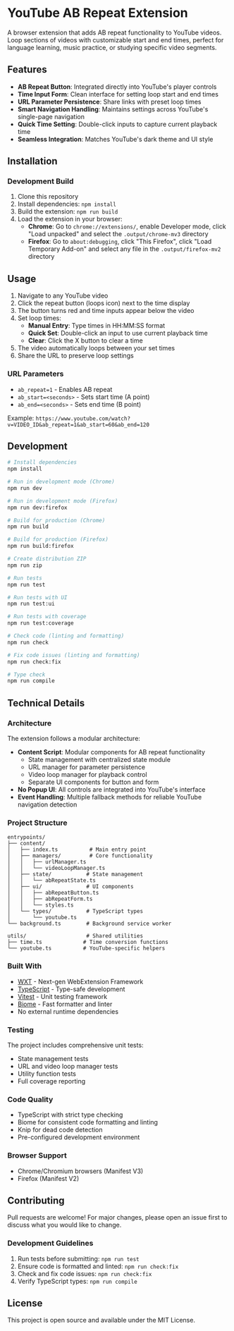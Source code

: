 # YouTube AB Repeat Extension

A browser extension that adds AB repeat functionality to YouTube videos. Loop sections of videos with customizable start and end times, perfect for language learning, music practice, or studying specific video segments.

## Features

- **AB Repeat Button**: Integrated directly into YouTube's player controls
- **Time Input Form**: Clean interface for setting loop start and end times
- **URL Parameter Persistence**: Share links with preset loop times
- **Smart Navigation Handling**: Maintains settings across YouTube's single-page navigation
- **Quick Time Setting**: Double-click inputs to capture current playback time
- **Seamless Integration**: Matches YouTube's dark theme and UI style

## Installation

### Development Build

1. Clone this repository
2. Install dependencies: `npm install`
3. Build the extension: `npm run build`
4. Load the extension in your browser:
   - **Chrome**: Go to `chrome://extensions/`, enable Developer mode, click "Load unpacked" and select the `.output/chrome-mv3` directory
   - **Firefox**: Go to `about:debugging`, click "This Firefox", click "Load Temporary Add-on" and select any file in the `.output/firefox-mv2` directory

## Usage

1. Navigate to any YouTube video
2. Click the repeat button (loops icon) next to the time display
3. The button turns red and time inputs appear below the video
4. Set loop times:
   - **Manual Entry**: Type times in HH:MM:SS format
   - **Quick Set**: Double-click an input to use current playback time
   - **Clear**: Click the X button to clear a time
5. The video automatically loops between your set times
6. Share the URL to preserve loop settings

### URL Parameters

- `ab_repeat=1` - Enables AB repeat
- `ab_start=<seconds>` - Sets start time (A point)
- `ab_end=<seconds>` - Sets end time (B point)

Example: `https://www.youtube.com/watch?v=VIDEO_ID&ab_repeat=1&ab_start=60&ab_end=120`

## Development

```bash
# Install dependencies
npm install

# Run in development mode (Chrome)
npm run dev

# Run in development mode (Firefox)
npm run dev:firefox

# Build for production (Chrome)
npm run build

# Build for production (Firefox)
npm run build:firefox

# Create distribution ZIP
npm run zip

# Run tests
npm run test

# Run tests with UI
npm run test:ui

# Run tests with coverage
npm run test:coverage

# Check code (linting and formatting)
npm run check

# Fix code issues (linting and formatting)
npm run check:fix

# Type check
npm run compile
```

## Technical Details

### Architecture

The extension follows a modular architecture:

- **Content Script**: Modular components for AB repeat functionality
  - State management with centralized state module
  - URL manager for parameter persistence
  - Video loop manager for playback control
  - Separate UI components for button and form
- **No Popup UI**: All controls are integrated into YouTube's interface
- **Event Handling**: Multiple fallback methods for reliable YouTube navigation detection

### Project Structure

```
entrypoints/
├── content/
│   ├── index.ts          # Main entry point
│   ├── managers/         # Core functionality
│   │   ├── urlManager.ts
│   │   └── videoLoopManager.ts
│   ├── state/           # State management
│   │   └── abRepeatState.ts
│   ├── ui/              # UI components
│   │   ├── abRepeatButton.ts
│   │   ├── abRepeatForm.ts
│   │   └── styles.ts
│   └── types/           # TypeScript types
│       └── youtube.ts
└── background.ts        # Background service worker

utils/                   # Shared utilities
├── time.ts             # Time conversion functions
└── youtube.ts          # YouTube-specific helpers
```

### Built With

- [WXT](https://wxt.dev/) - Next-gen WebExtension Framework
- [TypeScript](https://www.typescriptlang.org/) - Type-safe development
- [Vitest](https://vitest.dev/) - Unit testing framework
- [Biome](https://biomejs.dev/) - Fast formatter and linter
- No external runtime dependencies

### Testing

The project includes comprehensive unit tests:

- State management tests
- URL and video loop manager tests
- Utility function tests
- Full coverage reporting

### Code Quality

- TypeScript with strict type checking
- Biome for consistent code formatting and linting
- Knip for dead code detection
- Pre-configured development environment

### Browser Support

- Chrome/Chromium browsers (Manifest V3)
- Firefox (Manifest V2)

## Contributing

Pull requests are welcome! For major changes, please open an issue first to discuss what you would like to change.

### Development Guidelines

1. Run tests before submitting: `npm run test`
2. Ensure code is formatted and linted: `npm run check:fix`
3. Check and fix code issues: `npm run check:fix`
4. Verify TypeScript types: `npm run compile`

## License

This project is open source and available under the MIT License.
